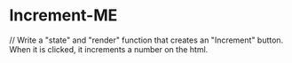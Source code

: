 # Increment-ME
// Write a "state" and "render" function that creates an "Increment" button. When it is clicked, it increments a number on the html.

